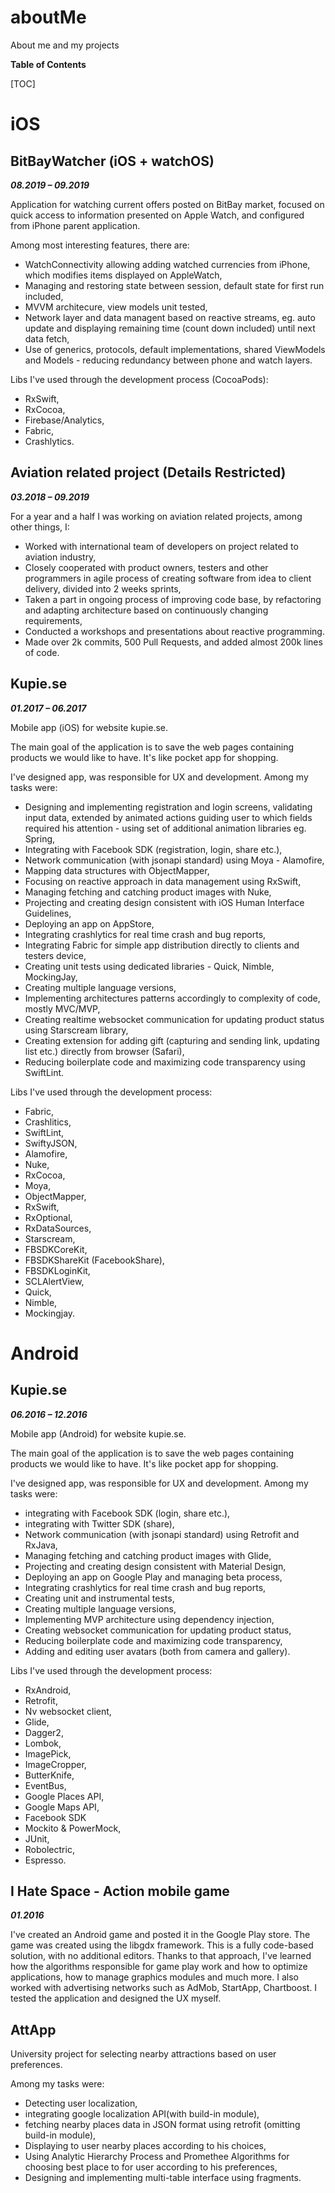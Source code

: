 # aboutMe
About me and my projects


**Table of Contents**

[TOC]

# iOS

## BitBayWatcher (iOS + watchOS)
***08.2019 – 09.2019***

Application for watching current offers posted on BitBay market, focused on quick access to information presented on Apple Watch, and configured from iPhone parent application.

Among most interesting features, there are:
- WatchConnectivity allowing adding watched currencies from iPhone, which modifies items displayed on AppleWatch,
- Managing and restoring state between session, default state for first run included,
- MVVM architecure, view models unit tested,
- Network layer and data managent based on reactive streams, eg. auto update and displaying remaining time (count down included) until next data fetch,
- Use of generics, protocols, default implementations, shared ViewModels and Models - reducing redundancy between phone and watch layers.

Libs I've used through the development process (CocoaPods): 
- RxSwift,
- RxCocoa,
- Firebase/Analytics,
- Fabric,
- Crashlytics.

## Aviation related project (Details Restricted)
***03.2018 – 09.2019***

For a year and a half I was working on aviation related projects, among other things, I:
- Worked with international team of developers on project related to aviation industry,
- Closely cooperated with product owners, testers and other programmers in agile process of creating software from idea to client delivery, divided into 2 weeks sprints,
- Taken a part in ongoing process of improving code base, by refactoring and adapting architecture based on continuously changing requirements,
- Conducted a workshops and presentations about reactive programming.
- Made over 2k commits, 500 Pull Requests, and added almost 200k lines of code.

## Kupie.se 
***01.2017 – 06.2017***

Mobile app (iOS) for website kupie.se. 

The main goal of the application is to save the web pages containing products we would like to have. It's like pocket app for shopping.

I've designed app, was responsible for UX and development. Among my tasks were:
- Designing and implementing registration and login screens, validating input data, extended by animated actions guiding user to which fields required his attention - using set of additional animation libraries eg. Spring,
- Integrating with Facebook SDK (registration, login, share etc.),
- Network communication (with jsonapi standard) using Moya - Alamofire,
- Mapping data structures with ObjectMapper,
- Focusing on reactive approach in data management using RxSwift,
- Managing fetching and catching product images with Nuke,
- Projecting and creating design consistent with iOS Human Interface Guidelines,
- Deploying an app on AppStore,
- Integrating crashlytics for real time crash and bug reports,
- Integrating Fabric for simple app distribution directly to clients and testers device,
- Creating unit tests using dedicated libraries - Quick, Nimble, MockingJay,
- Creating multiple language versions,
- Implementing architectures patterns accordingly to complexity of code, mostly MVC/MVP,
- Creating realtime websocket communication for updating product status using Starscream library,
- Creating extension for adding gift (capturing and sending link, updating list etc.) directly from browser (Safari),
- Reducing boilerplate code and maximizing code transparency using SwiftLint.

Libs I've used through the development process: 
- Fabric,
- Crashlitics,
- SwiftLint,
- SwiftyJSON,
- Alamofire,
- Nuke,
- RxCocoa,
- Moya,
- ObjectMapper,
- RxSwift,
- RxOptional,
- RxDataSources,
- Starscream,
- FBSDKCoreKit,
- FBSDKShareKit (FacebookShare),
- FBSDKLoginKit,
- SCLAlertView,
- Quick,
- Nimble,
- Mockingjay.

# Android
## Kupie.se 
***06.2016 – 12.2016***

Mobile app (Android) for website kupie.se. 

The main goal of the application is to save the web pages containing products we would like to have. It's like pocket app for shopping.

I've designed app, was responsible for UX and development. Among my tasks were:
- integrating with Facebook SDK (login, share etc.),
- integrating with Twitter SDK (share),
- Network communication (with jsonapi standard) using Retrofit and RxJava,
- Managing fetching and catching product images with Glide,
- Projecting and creating design consistent with Material Design,
- Deploying an app on Google Play and managing beta process,
- Integrating crashlytics for real time crash and bug reports,
- Creating unit and instrumental tests,
- Creating multiple language versions,
- Implementing MVP architecture using dependency injection,
- Creating websocket communication for updating product status,
- Reducing boilerplate code and maximizing code transparency,
- Adding and editing user avatars (both from camera and gallery).

Libs I've used through the development process: 
- RxAndroid,
- Retrofit,
- Nv websocket client,
- Glide,
- Dagger2,
- Lombok,
- ImagePick,
- ImageCropper,
- ButterKnife,
- EventBus,
- Google Places API,
- Google Maps API,
- Facebook SDK
- Mockito & PowerMock,
- JUnit,
- Robolectric,
- Espresso.

## I Hate Space - Action mobile game

***01.2016***

I've created an Android game and posted it in the Google Play store. The game was created using the libgdx framework. This is a fully code-based solution, with no additional editors. Thanks to that approach, I've learned how the algorithms responsible for game play work and how to optimize applications, how to manage graphics modules and much more. I also worked with advertising networks such as AdMob, StartApp, Chartboost. I tested the application and designed the UX myself.

## AttApp 

University project for selecting nearby attractions based on user preferences.

Among my tasks were:
- Detecting user localization,
- integrating google localization API(with build-in module),
- fetching nearby places data in JSON format using retrofit (omitting build-in module),
- Displaying to user nearby places according to his choices,
- Using Analytic Hierarchy Process and Promethee Algorithms for choosing best place to for user according to his preferences,
- Designing and implementing multi-table interface using fragments.


